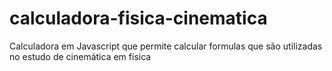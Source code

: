 # calculadora-fisica-cinematica
Calculadora em Javascript que permite calcular formulas que são utilizadas no estudo de cinemática em física
